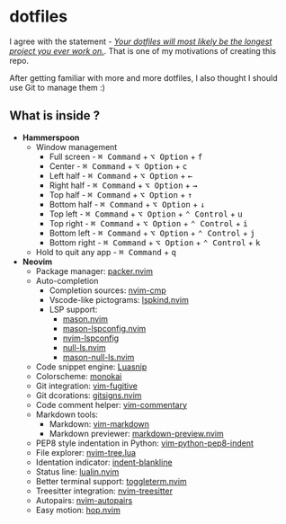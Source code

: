 # dotfiles
I agree with the statement - [*Your dotfiles will most likely be the longest project you ever work on.*](https://www.anishathalye.com/2014/08/03/managing-your-dotfiles/). That is one of my motivations of creating this repo.

After getting familiar with more and more dotfiles, I also thought I should use Git to manage them :)

## What is inside ?

- **Hammerspoon**
    - Window management
        - Full screen  - <kbd>⌘ Command</kbd> + <kbd>⌥ Option</kbd> + <kbd>f</kdb>
        - Center       - <kbd>⌘ Command</kbd> + <kbd>⌥ Option</kbd> + <kbd>c</kdb>
        - Left half    - <kbd>⌘ Command</kbd> + <kbd>⌥ Option</kbd> + <kbd>←</kdb>
        - Right half   - <kbd>⌘ Command</kbd> + <kbd>⌥ Option</kbd> + <kbd>→</kdb>
        - Top half     - <kbd>⌘ Command</kbd> + <kbd>⌥ Option</kbd> + <kbd>↑</kdb>
        - Bottom half  - <kbd>⌘ Command</kbd> + <kbd>⌥ Option</kbd> + <kbd>↓</kdb>
        - Top left     - <kbd>⌘ Command</kbd> + <kbd>⌥ Option</kbd> + <kbd>⌃ Control</kbd> + <kbd>u</kdb>
        - Top right    - <kbd>⌘ Command</kbd> + <kbd>⌥ Option</kbd> + <kbd>⌃ Control</kbd> + <kbd>i</kdb>
        - Bottom left  - <kbd>⌘ Command</kbd> + <kbd>⌥ Option</kbd> + <kbd>⌃ Control</kbd> + <kbd>j</kdb>
        - Bottom right - <kbd>⌘ Command</kbd> + <kbd>⌥ Option</kbd> + <kbd>⌃ Control</kbd> + <kbd>k</kdb>
    - Hold to quit any app - <kbd>⌘ Command</kbd> + <kbd>q</kbd>
- **Neovim**
    - Package manager: [packer.nvim](https://github.com/wbthomason/packer.nvim)
    - Auto-completion 
        - Completion sources: [nvim-cmp](https://github.com/hrsh7th/nvim-cmp)
        - Vscode-like pictograms: [lspkind.nvim](https://github.com/onsails/lspkind.nvim)
        - LSP support:
            - [mason.nvim](https://github.com/williamboman/mason.nvim)
            - [mason-lspconfig.nvim](https://github.com/williamboman/mason-lspconfig.nvim)
            - [nvim-lspconfig](https://github.com/neovim/nvim-lspconfig)
            - [null-ls.nvim](https://github.com/jose-elias-alvarez/null-ls.nvim)
            - [mason-null-ls.nvim](https://github.com/jay-babu/mason-null-ls.nvim)
    - Code snippet engine: [Luasnip](https://github.com/L3MON4D3/LuaSnip)
    - Colorscheme: [monokai](https://github.com/tanvirtin/monokai.nvim)
    - Git integration: [vim-fugitive](https://github.com/tpope/vim-fugitive)
    - Git dcorations: [gitsigns.nvim](https://github.com/lewis6991/gitsigns.nvim)
    - Code comment helper: [vim-commentary](https://github.com/tpope/vim-commentary)
    - Markdown tools:
        - Markdown: [vim-markdown](https://github.com/preservim/vim-markdown)
        - Markdown previewer: [markdown-preview.nvim](https://github.com/iamcco/markdown-preview.nvim)
    - PEP8 style indentation in Python: [vim-python-pep8-indent](https://github.com/Vimjas/vim-python-pep8-indent)
    - File explorer: [nvim-tree.lua](https://github.com/nvim-tree/nvim-tree.lua)
    - Identation indicator: [indent-blankline](https://github.com/lukas-reineke/indent-blankline.nvim)
    - Status line: [lualin.nvim](https://github.com/nvim-lualine/lualine.nvim)
    - Better terminal support: [toggleterm.nvim](https://github.com/akinsho/toggleterm.nvim)
    - Treesitter integration: [nvim-treesitter](https://github.com/nvim-treesitter/nvim-treesitter)
    - Autopairs: [nvim-autopairs](https://github.com/windwp/nvim-autopairs)
    - Easy motion: [hop.nvim](https://github.com/phaazon/hop.nvim)
